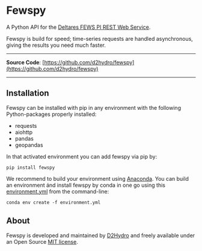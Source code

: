 # Fewspy

A Python API for the [Deltares FEWS PI REST Web Service](https://publicwiki.deltares.nl/display/FEWSDOC/FEWS+PI+REST+Web+Service).

Fewspy is build for speed; time-series requests are handled asynchronous, giving the results you need much faster.

---

**Source Code**: [https://github.com/d2hydro/fewspy](https://github.com/d2hydro/fewspy)

---

## Installation

Fewspy can be installed with pip in any environment with the following Python-packages properly installed:

* requests
* aiohttp
* pandas
* geopandas

In that activated environment you can add fewspy via pip by:

`
pip install fewspy
`

We recommend to build your environment using [Anaconda](https://www.anaconda.com/). You can build an environment ánd install fewspy by conda in one go using this <a href="https://github.com/d2hydro/fewspy/blob/main/envs/environment.yml" target="_blank">environment.yml</a> from the command-line:

`
conda env create -f environment.yml
`

## About

Fewspy is developed and maintained by [D2Hydro](https://d2hydro.nl/) and freely available under an Open Source <a href="https://github.com/d2hydro/fewspy/blob/main/LICENSE" target="_blank">MIT license</a>.